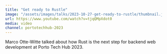 ```yaml
---
title: "Get ready to Rustle"
image: "/assets/images/talks/2023-10-27-get-ready-to-rustle/thumbnail.jpg"
url: https://www.youtube.com/watch?v=tjqQMpXdot0
media: video
channel: portotechhub-2023
---
```


Marco Otte-Witte talked about how Rust is the next step for backend web development at Porto Tech Hub 2023.
